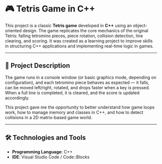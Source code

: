 # 🎮 Tetris Game in C++

This project is a classic **Tetris game** developed in **C++** using an object-oriented design. The game replicates the core mechanics of the original Tetris: falling tetromino pieces, piece rotation, collision detection, line clearing, and scoring. It was created as a learning project to improve skills in structuring C++ applications and implementing real-time logic in games.

---

## 🧩 Project Description

The game runs in a console window (or basic graphics mode, depending on configuration), and each tetromino piece behaves as expected — it falls, can be moved left/right, rotated, and drops faster when a key is pressed. When a full line is completed, it is cleared, and the score is updated accordingly.

This project gave me the opportunity to better understand how game loops work, how to manage memory and classes in C++, and how to detect collisions in a 2D matrix-based game world.

---

## 🛠️ Technologies and Tools

- **Programming Language**: C++
- **IDE**: Visual Studio Code / Code::Blocks




